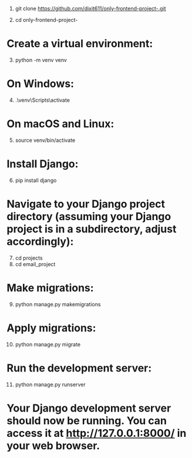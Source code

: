 1. git clone https://github.com/dixit611/only-frontend-project-.git

2. cd only-frontend-project-

# Create a virtual environment:
3. python -m venv venv

# On Windows:
4. .\venv\Scripts\activate

# On macOS and Linux:
5. source venv/bin/activate

# Install Django:
6. pip install django

# Navigate to your Django project directory (assuming your Django project is in a subdirectory, adjust accordingly):

7. cd projects
8. cd email_project

# Make migrations:
9. python manage.py makemigrations

# Apply migrations:
10. python manage.py migrate

# Run the development server:
11. python manage.py runserver

# Your Django development server should now be running. You can access it at http://127.0.0.1:8000/ in your web browser.

